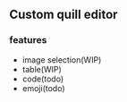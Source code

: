 ## Custom quill editor

### features

* image selection(WIP)
* table(WIP)
* code(todo)
* emoji(todo)
